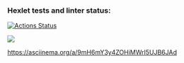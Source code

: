 ### Hexlet tests and linter status:
[![Actions Status](https://github.com/Sekira22/frontend-project-44/workflows/hexlet-check/badge.svg)](https://github.com/Sekira22/frontend-project-44/actions)

<!-- Maintainability -->
<a href="https://codeclimate.com/github/Sekira22/frontend-project-44/maintainability"><img src="https://api.codeclimate.com/v1/badges/dd37d2648a4f3ef299d0/maintainability" /></a>

<!-- Asciinema -->
https://asciinema.org/a/9mH6mY3y4ZOHiMWrI5UJB6JAd